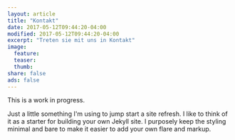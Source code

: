 ```yaml
---
layout: article
title: "Kontakt"
date: 2017-05-12T09:44:20-04:00
modified: 2017-05-12T09:44:20-04:00
excerpt: "Treten sie mit uns in Kontakt"
image:
  feature:
  teaser:
  thumb:
share: false
ads: false
---
```


This is a work in progress.

Just a little something I'm using to jump start a site refresh. I like to think of it as a starter for building your own Jekyll site. I purposely keep the styling minimal and bare to make it easier to add your own flare and markup.
